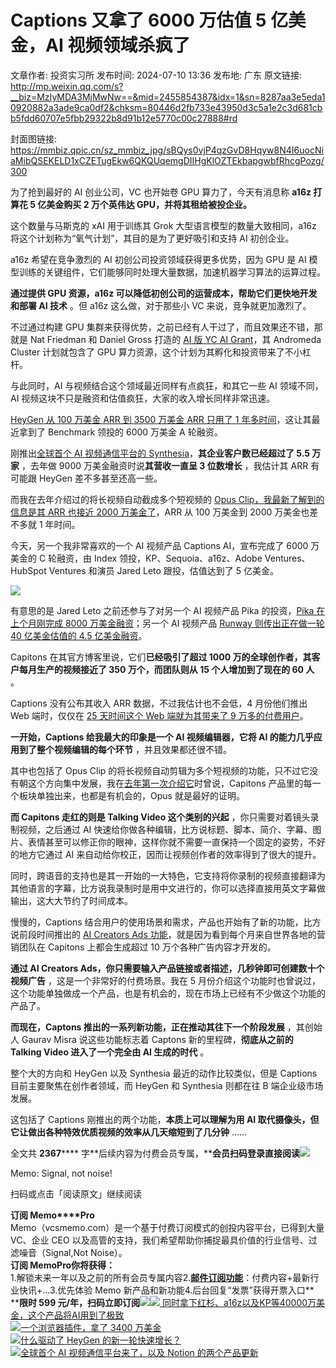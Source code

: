 # Captions 又拿了 6000 万估值 5 亿美金，AI 视频领域杀疯了

文章作者: 投资实习所
发布时间: 2024-07-10 13:36
发布地: 广东
原文链接: http://mp.weixin.qq.com/s?__biz=MzIyMDA3MjMwNw==&mid=2455854387&idx=1&sn=8287aa3e5eda10920882a3ade9ca0df2&chksm=80446d2fb733e43950d3c5a1e2c3d681cbb5fdd60707e5fbb29322b8d91b12e5770c00c27888#rd

封面图链接: https://mmbiz.qpic.cn/sz_mmbiz_jpg/sBQys0vjP4qzGvD8Hqyw8N4I6uocNiaMibQSEKELD1xCZETugEkw6QKQUqemgDIIHgKlOZTEkbapgwbfRhcgPozg/300

为了抢到最好的 AI 创业公司，VC 也开始卷 GPU 算力了，今天有消息称 **a16z 打算花 5 亿美金购买 2 万个英伟达
GPU，并将其租给被投企业。**

这个数量与马斯克的 xAI 用于训练其 Grok 大型语言模型的数量大致相同，a16z 将这个计划称为“氧气计划”，其目的是为了更好吸引和支持 AI
初创企业。

a16z 希望在竞争激烈的 AI 初创公司投资领域获得更多优势，因为 GPU 是 AI
模型训练的关键组件，它们能够同时处理大量数据，加速机器学习算法的运算过程。

**通过提供 GPU 资源，a16z 可以降低初创公司的运营成本，帮助它们更快地开发和部署 AI 技术** 。但 a16z 这么做，对于那些小 VC
来说，竞争就更加激烈了。

不过通过构建 GPU 集群来获得优势，之前已经有人干过了，而且效果还不错，那就是 Nat Friedman 和 Daniel Gross 打造的 [AI 版
YC AI
Grant](http://mp.weixin.qq.com/s?__biz=MzIyMDA3MjMwNw==&mid=2455850967&idx=1&sn=61ac80d314fa9e0ade6b6bf5db94b57b&chksm=80447fcbb733f6dd03f7134b77769751c6ada87a5206ccc5a3ec9cf01863f9e3a03dd4adc27f&scene=21#wechat_redirect)，其
Andromeda Cluster 计划就包含了 GPU 算力资源，这个计划为其孵化和投资带来了不小杠杆。

与此同时，AI 与视频结合这个领域最近同样有点疯狂，和其它一些 AI 领域不同，AI 视频这块不只是融资和估值疯狂，大家的收入增长同样非常迅速。

[HeyGen 从 100 万美金 ARR 到 3500 万美金 ARR 只用了 1
年多时间](http://mp.weixin.qq.com/s?__biz=MzIyMDA3MjMwNw==&mid=2455854234&idx=1&sn=2f5331ded4e6653b7452b243874a7c61&chksm=80446c86b733e590b816bf2d05b54fadeca720f626090e6800907e289fa4ab0d18b26cf7300f&scene=21#wechat_redirect)，这让其最近拿到了
Benchmark 领投的 6000 万美金 A 轮融资。

刚推出[全球首个 AI 视频通信平台的
Synthesia](http://mp.weixin.qq.com/s?__biz=MzIyMDA3MjMwNw==&mid=2455854265&idx=1&sn=71643dffcd44f150c0968138622c3167&chksm=80446ca5b733e5b3b6f54b38c7ee7ad0c947dbf8fdb4cd7e9f5de5a0932d76c9f42ed00a7e0e&scene=21#wechat_redirect)，**其企业客户数已经超过了
5.5 万家** ，去年做 9000 万美金融资时说**其营收一直呈 3 位数增长** ，我估计其 ARR 有可能跟 HeyGen 差不多甚至还高一些。

而我在去年介绍过的将长视频自动截成多个短视频的 [Opus Clip，我最新了解到的信息是其 ARR 也接近 2000
万美金了](http://mp.weixin.qq.com/s?__biz=MzIyMDA3MjMwNw==&mid=2455854222&idx=1&sn=903a595a758c7f8348cf9ac35de37d61&chksm=80446c92b733e58430e61c83891738e025b199ce3ccac1bba0cf4144686b4077d1f2ff896ca7&scene=21#wechat_redirect)，ARR
从 100 万美金到 2000 万美金也差不多就 1 年时间。

今天，另一个我非常喜欢的一个 AI 视频产品 Captions AI，宣布完成了 6000 万美金的 C 轮融资，由 Index
领投，KP、Sequoia、a16z、Adobe Ventures、HubSpot Ventures 和演员 Jared Leto 跟投，估值达到了 5
亿美金。

![](https://mmbiz.qpic.cn/sz_mmbiz_png/sBQys0vjP4qzGvD8Hqyw8N4I6uocNiaMib6QPr3BvTrMb1VhLMUCk7v2ukxTGh0VictJXCIcashpZv28d3XibJb4Ag/640?wx_fmt=png&from=appmsg)

有意思的是 Jared Leto 之前还参与了对另一个 AI 视频产品 Pika 的投资，[Pika 在上个月刚完成 8000
万美金融资](http://mp.weixin.qq.com/s?__biz=MzIyMDA3MjMwNw==&mid=2455854068&idx=1&sn=d37c6b6c975123c2671b7e6e156f8c95&chksm=80446be8b733e2feaca4a267baaca4e40c0b9317c5dfd1649446e18962109fa336e45e087121&scene=21#wechat_redirect)；另一个
AI 视频产品 [Runway 则传出正在做一轮 40 亿美金估值的 4.5
亿美金融资](http://mp.weixin.qq.com/s?__biz=MzIyMDA3MjMwNw==&mid=2455854315&idx=1&sn=bf78f48f61842e3bd5f6728f82ce2626&chksm=80446cf7b733e5e1901a21a10e886c4582ebc71ee310aad72836fa1d62bc28ecdaba2cc5ffe9&scene=21#wechat_redirect)。

Capitons 在其官方博客里说，它们**已经吸引了超过 1000 万的全球创作者，其客户每月生产的视频接近了 350 万个，而团队则从 15
个人增加到了现在的 60 人** 。

Captions 没有公布其收入 ARR 数据，不过我估计也不会低，4 月份他们推出 Web 端时，仅仅在 [25 天时间这个 Web 端就为其带来了 9
万多的付费用户](http://mp.weixin.qq.com/s?__biz=MzIyMDA3MjMwNw==&mid=2455853702&idx=1&sn=8063c784010187214bae272f584fafd7&chksm=80446a9ab733e38c2c227684dd1d7ca5a2f09a8ef7fccfe090cc3b35a2ee289013266a0cf4e5&scene=21#wechat_redirect)。

**一开始，Captions 给我最大的印象是一个 AI 视频编辑器，它将 AI 的能力几乎应用到了整个视频编辑的每个环节** ，并且效果都还很不错。

其中也包括了 Opus Clip
的将长视频自动剪辑为多个短视频的功能，只不过它没有朝这个方向集中发展，我在[去年第一次介绍它](http://mp.weixin.qq.com/s?__biz=MzIyMDA3MjMwNw==&mid=2455851190&idx=1&sn=c4c012cd2633632828c79eea5f0200ed&chksm=804460aab733e9bcfaf38e414c2692c59a4dca162173d0f8f95354bd57d5864c85c6c6ab9d29&scene=21#wechat_redirect)时曾说，Capitons
产品里的每一个板块单独出来，也都是有机会的，Opus 就是最好的证明。

**而 Capitons 走红的则是 Talking Video 这个类别的兴起** ，你只需要对着镜头录制视频，之后通过 AI
快速给你做各种编辑，比方说标题、脚本、简介、字幕、图片、表情甚至可以修正你的眼神，这样你就不需要一直保持一个固定的姿势，不好的地方它通过 AI
来自动给你校正，因而让视频创作者的效率得到了很大的提升。

同时，跨语音的支持也是其一开始的一大特色，它支持将你录制的视频直接翻译为其他语言的字幕，比方说我录制时是用中文进行的，你可以选择直接用英文字幕做输出，这大大节约了时间成本。

慢慢的，Captions 结合用户的使用场景和需求，产品也开始有了新的功能，比方说前段时间推出的 [AI Creators Ads
功能](http://mp.weixin.qq.com/s?__biz=MzIyMDA3MjMwNw==&mid=2455853702&idx=1&sn=8063c784010187214bae272f584fafd7&chksm=80446a9ab733e38c2c227684dd1d7ca5a2f09a8ef7fccfe090cc3b35a2ee289013266a0cf4e5&scene=21#wechat_redirect)，就是因为看到每个月来自世界各地的营销团队在
Capitons 上都会生成超过 10 万个各种广告内容才开发的。

**通过 AI Creators Ads，你只需要输入产品链接或者描述，几秒钟即可创建数十个视频广告** ，这是一个非常好的付费场景。我在 5
月份介绍这个功能时也曾说过，这个功能单独做成一个产品，也是有机会的，现在市场上已经有不少做这个功能的产品了。

**而现在，Captons 推出的一系列新功能，正在推动其往下一个阶段发展** ，其创始人 Gaurav Misra 说这些功能标志着 Captons
新的里程碑，**彻底从之前的 Talking Video 进入了一个完全由 AI 生成的时代** 。

整个大的方向和 HeyGen 以及 Synthesia 最近的动作比较类似，但是 Captions 目前主要聚焦在创作者领域，而 HeyGen 和
Synthesia 则都在往 B 端企业级市场发展。

这包括了 Captions 刚推出的两个功能，**本质上可以理解为用 AI 取代摄像头，但它让做出各种特效优质视频的效率从几天缩短到了几分钟** ……

全文共 **2367******
字**后续内容为付费会员专属，****会员扫码登录直接阅读**![](https://mmbiz.qpic.cn/sz_mmbiz_png/sBQys0vjP4qzGvD8Hqyw8N4I6uocNiaMibictBd0ZkeojfvoA3WAt8CoykEng52ksdzI6eaKc9H2FyA9SkSKhJPrg/640?wx_fmt=png&from=appmsg)  

Memo: Signal, not noise!

扫码或点击「阅读原文」继续阅读

**订阅 Memo****Pro**  
Memo（vcsmemo.com）是一个基于付费订阅模式的创投内容平台，已得到大量 VC、企业 CEO
以及高管的支持，我们希望帮助你捕捉最具价值的行业信号、过滤噪音（Signal,Not Noise）。  
**订阅 Memo****Pro****你将获得：**  
1.解锁未来一年以及之前的所有会员专属内容2.[**邮件订阅功能**](http://mp.weixin.qq.com/s?__biz=MzIyMDA3MjMwNw==&mid=2455853781&idx=1&sn=b6f8e3ddc87e9531f3f8c3e9cd98bd9f&chksm=80446ac9b733e3df93b89c17e905182bda7f4d132f3ac468961dfd70badeb92b9fcdf9f7083b&scene=21#wechat_redirect)：付费内容+最新行业快讯+...3.优先体验
Memo 新产品和新功能4.后台回复“发票”获得开票入口**  
****限时 599
元/年，扫码立即订阅**![](https://mmbiz.qpic.cn/mmbiz_png/mrJibAziaMQhQGoNHniac6wGOyRe172dlS0HCYicyjiaCTtly2pULIz6YPNsXeRjoQFSuDYezsia4ibhbAc1X3GKtVRyw/640?wx_fmt=png&wxfrom=5&wx_lazy=1&wx_co=1)[![](https://mmbiz.qpic.cn/sz_mmbiz_jpg/sBQys0vjP4oMKqpk3T2v6JD1CY7L0rT0jja8roVibTCK4OPO6T9hFwUtPwOfk59oAcibr9FoOMF5HArIjE0Y4eDg/640?wx_fmt=jpeg)
同时拿下红杉、a16z以及KP等40000万美金，这个产品将AI用到了极致](https://mp.weixin.qq.com/s?__biz=MzIyMDA3MjMwNw==&mid=2455851190&idx=1&sn=c4c012cd2633632828c79eea5f0200ed&chksm=804460aab733e9bcfaf38e414c2692c59a4dca162173d0f8f95354bd57d5864c85c6c6ab9d29&scene=21#wechat_redirect)  
[![](https://mmbiz.qpic.cn/sz_mmbiz_jpg/sBQys0vjP4rpzByKI7H334y86zqSicgmk3g2RbUpzFHMBqnTCMssWpdgoia7tRgSN09QPkjd9JNEt0mBuYe4ZZqg/640?wx_fmt=jpeg)一个浏览器插件，拿了
3400
万美金](https://mp.weixin.qq.com/s?__biz=MzIyMDA3MjMwNw==&mid=2455853702&idx=1&sn=8063c784010187214bae272f584fafd7&chksm=80446a9ab733e38c2c227684dd1d7ca5a2f09a8ef7fccfe090cc3b35a2ee289013266a0cf4e5&scene=21#wechat_redirect)  
[![](https://mmbiz.qpic.cn/sz_mmbiz_jpg/sBQys0vjP4pTXbIgsTibVBDypZ2iaZap9DKgBvzZIkR97AxcmsibY9BwSVbB09GianZbaTUzsqZ51cRlHREsSdaTSA/640?wx_fmt=jpeg)什么驱动了
HeyGen
的新一轮快速增长？](https://mp.weixin.qq.com/s?__biz=MzIyMDA3MjMwNw==&mid=2455854234&idx=1&sn=2f5331ded4e6653b7452b243874a7c61&chksm=80446c86b733e590b816bf2d05b54fadeca720f626090e6800907e289fa4ab0d18b26cf7300f&scene=21#wechat_redirect)  
[![](https://mmbiz.qpic.cn/sz_mmbiz_jpg/sBQys0vjP4pyCBCsOibTtYSNXJHTXAhI6juI1CVFW1dSwIPibaAXfibGmDekGO1YVneGHQaoKmficqMficlHiaQibqv7w/640?wx_fmt=jpeg)全球首个
AI 视频通信平台来了，以及 Notion
的两个产品更新](https://mp.weixin.qq.com/s?__biz=MzIyMDA3MjMwNw==&mid=2455854265&idx=1&sn=71643dffcd44f150c0968138622c3167&chksm=80446ca5b733e5b3b6f54b38c7ee7ad0c947dbf8fdb4cd7e9f5de5a0932d76c9f42ed00a7e0e&scene=21#wechat_redirect)  

